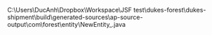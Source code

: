 C:\Users\DucAnh\Dropbox\Workspace\JSF test\dukes-forest\dukes-shipment\build\generated-sources\ap-source-output\com\forest\entity\NewEntity_.java
